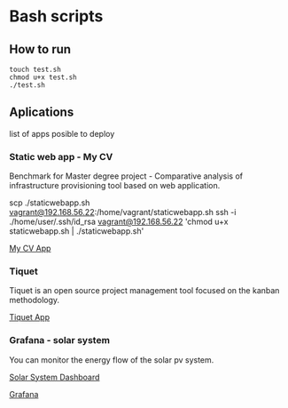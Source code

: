 # Bash scripts

## How to run
```shell
touch test.sh
chmod u+x test.sh
./test.sh
```
## Aplications
list of apps posible to deploy

### Static web app - My CV
Benchmark for Master degree project - Comparative analysis of infrastructure provisioning tool based on web application.

scp ./staticwebapp.sh  vagrant@192.168.56.22:/home/vagrant/staticwebapp.sh
ssh -i ./home/user/.ssh/id_rsa vagrant@192.168.56.22 'chmod u+x staticwebapp.sh | ./staticwebapp.sh'

[My CV App](https://github.com/Matys98/my-cv)

### Tiquet
Tiquet is an open source project management tool focused on the kanban methodology.

[Tiquet App](https://github.com/FLiotta/Tiquet)

### Grafana - solar system
You can monitor the energy flow of the solar pv system.

[Solar System Dashboard](https://grafana.com/grafana/dashboards/13295)

[Grafana](https://grafana.com/) 
